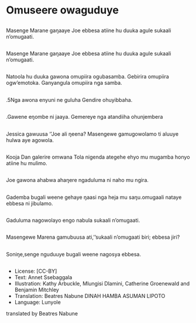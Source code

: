 # Omuseere owaguduye

##
Masenge Marane gaŋaaye Joe
ebbesa atiine hu duuka agule
sukaali n’omugaati.


##
Masenge Marane
gaŋaaye Joe ebbesa
atiine hu duuka agule
sukaali n’omugaati.


##
Natoola hu duuka
gawona omupiira
ogubasamba.
Gebirira omupiira
ogw’emotoka.
Ganyangula omupiira
nga samba.


##
.5Nga awona enyuni ne
guluha
Gendire ohuyibbaha.


##
.Gawene eŋombe ni
jaaya.
Gemereye nga
atandiiha ohunjembera


##
Jessica gawuusa ‘’Joe ali
ŋeena?
Masengewe
gamugowolamo ti
aluuye hulwa aye
agowola.


##
Kooja Dan galerire
omwana Tola nigenda
ategehe ehyo mu
mugamba honyo atiine
hu mulimo.


##
Joe gawona ahabwa
ahaŋere ngaduluma ni
naho mu ngira.


##
Gademba bugali weene
gehaye ŋaasi nga heja
mu saŋu.omugaali
nataye ebbesa ni
jibulamo.


##
Gaduluma nagowolayo
engo nabula sukaali
n’omugaati.


##
Masengewe Marena gamubuusa
ati,’’sukaali n’omugaati biri;
ebbesa jiri?


##
Soniŋe,senge nguduuye bugali weene nagosya ebbesa.

##
* License: [CC-BY]
* Text: Annet Ssebaggala
* Illustration: Kathy Arbuckle, Mlungisi Dlamini, Catherine
Groenewald and Benjamin Mitchley
* Translation: Beatres Nabune DINAH HAMBA ASUMAN
LIPOTO
* Language: Lunyole

translated by Beatres Nabune

